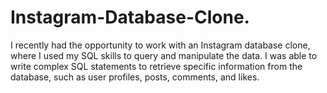 # Instagram-Database-Clone.
I recently had the opportunity to work with an Instagram database clone, where I used my SQL skills to query and manipulate the data. I was able to write complex SQL statements to retrieve specific information from the database, such as user profiles, posts, comments, and likes.

